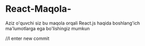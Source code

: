 # React-Maqola-
Aziz o'quvchi siz bu maqola orqali React.js haqida boshlang'ich ma'lumotlarga ega bo'lishingiz mumkun

//I enter new commit
